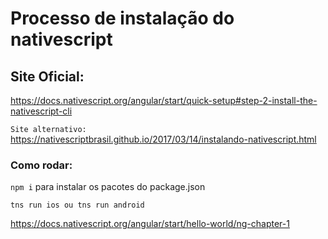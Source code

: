 # Processo de instalação do nativescript

## Site Oficial:

https://docs.nativescript.org/angular/start/quick-setup#step-2-install-the-nativescript-cli

`Site alternativo: `https://nativescriptbrasil.github.io/2017/03/14/instalando-nativescript.html

### Como rodar: 

`npm i` para instalar os pacotes do package.json

`tns run ios ou tns run android`

https://docs.nativescript.org/angular/start/hello-world/ng-chapter-1